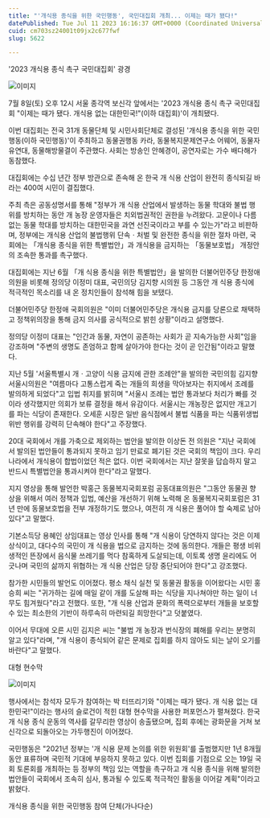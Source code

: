 ```yaml
---
title: "'개식용 종식을 위한 국민행동', 국민대집회 개최... 이제는 때가 됐다!"
datePublished: Tue Jul 11 2023 16:16:37 GMT+0000 (Coordinated Universal Time)
cuid: cm703sz24001t09jx2c677fwf
slug: 5622

---
```



'2023 개식용 종식 촉구 국민대집회' 광경

![이미지](https://cdn.hashnode.com/res/hashnode/image/upload/v1739255472750/3c563333-0656-44d3-9021-93ed90ff728a.jpeg)

7월 8일(토) 오후 12시 서울 종각역 보신각 앞에서는 '2023 개식용 종식 촉구 국민대집회 "이제는 때가 됐다. 개식용 없는 대한민국!"(이하 대집회)'이 개최됐다.

이번 대집회는 전국 31개 동물단체 및 시민사회단체로 결성된 '개식용 종식을 위한 국민행동(이하 국민행동)'이 주최하고 동물권행동 카라, 동물복지문제연구소 어웨어, 동물자유연대, 동물해방물결이 주관했다. 사회는 방송인 안혜경이, 공연자로는 가수 배다해가 동참했다.

대집회에는 수십 년간 정부 방관으로 존속해 온 한국 개 식용 산업이 완전히 종식되길 바라는 400여 시민이 결집했다.

주최 측은 공동성명서를 통해 "정부가 개 식용 산업에서 발생하는 동물 학대와 불법 행위를 방치하는 동안 개 농장 운영자들은 치외법권적인 권한을 누려왔다. 고문이나 다름없는 동물 학대를 방치하는 대한민국을 과연 선진국이라고 부를 수 있는가"라고 비판하며, 정부에는 개식용 산업의 불법행위 단속ㆍ처벌 및 완전한 종식을 위한 절차 마련, 국회에는 「개식용 종식을 위한 특별법안」과 개식용을 금지하는 「동물보호법」 개정안의 조속한 통과를 촉구했다.

대집회에는 지난 6월 「개 식용 종식을 위한 특별법안」을 발의한 더불어민주당 한정애 의원을 비롯해 정의당 이정미 대표, 국민의당 김지향 시의원 등 그동안 개 식용 종식에 적극적인 목소리를 내 온 정치인들이 참석해 힘을 보탰다.

더불어민주당 한정애 국회의원은 "이미 더불어민주당은 개식용 금지를 당론으로 채택하고 정책위의장을 통해 금지 의사를 공식적으로 밝힌 상황"이라고 설명했다.

정의당 이정미 대표는 "인간과 동물, 자연이 공존하는 사회가 곧 지속가능한 사회"임을 강조하며 "주변의 생명도 존엄하고 함께 살아가야 한다는 것이 곧 인간됨"이라고 말했다.

지난 5월 '서울특별시 개ㆍ고양이 식용 금지에 관한 조례안"을 발의한 국민의힘 김지향 서울시의원은 "여름마다 고통스럽게 죽는 개들의 희생을 막아보자는 취지에서 조례를 발의하게 되었다"고 입법 취지를 밝히며 "서울시 조례는 법안 통과보다 처리가 빠를 것이라 생각했지만 의회가 보류 결정을 해서 유감이다. 서울시는 개농장은 없지만 개고기를 파는 식당이 존재한다. 오세훈 시장은 일반 음식점에서 불법 식품을 파는 식품위생법 위반 행위를 강력히 단속해야 한다"고 주장했다.

20대 국회에서 개를 가축으로 제외하는 법안을 발의한 이상돈 전 의원은 "지난 국회에서 발의된 법안들이 통과되지 못하고 임기 만료로 폐기된 것은 국회의 책임이 크다. 우리나라에서 개식용이 합법이었던 적은 없다. 이번 국회에서는 지난 잘못을 답습하지 말고 반드시 특별법안을 통과시켜야 한다"라고 말했다.

지지 영상을 통해 발언한 박홍근 동물복지국회포럼 공동대표의원은 "그동안 동물권 향상을 위해서 여러 정책과 입법, 예산을 개선하기 위해 노력해 온 동물복지국회포럼은 31년 만에 동물보호법을 전부 개정하기도 했으나, 여전히 개 식용은 풀어야 할 숙제로 남아있다"고 말했다.

기본소득당 용혜인 상임대표는 영상 인사를 통해 "개 식용이 당연하지 않다는 것은 이제 상식이고, 대다수의 국민이 개 식용을 법으로 금지하는 것에 동의한다. 개들은 평생 비위생적인 뜬장에서 음식물 쓰레기를 먹다 참혹하게 도살되는데, 이토록 생명 윤리에도 어긋나며 국민의 삶까지 위협하는 개 식용 산업은 당장 중단되어야 한다"고 강조했다.

참가한 시민들의 발언도 이어졌다. 평소 채식 실천 및 동물권 활동을 이어왔다는 시민 홍승희 씨는 "귀가하는 길에 매일 같이 개를 도살해 파는 식당을 지나쳐야만 하는 일이 너무도 힘겨웠다"라고 전했다. 또한, "개 식용 산업과 문화의 폭력으로부터 개들을 보호할 수 있는 최소한의 기반이 하루속히 마련되길 희망한다"고 덧붙였다.

이어서 무대에 오른 시민 김지은 씨는 "불법 개 농장과 번식장의 폐해를 우리는 분명히 알고 있다"라며, "개 식용이 종식되어 같은 문제로 집회를 하지 않아도 되는 날이 오기를 바란다"고 말했다.

대형 현수막

![이미지](https://cdn.hashnode.com/res/hashnode/image/upload/v1739255475534/cafc5d4e-a111-43d2-a03a-81112959e9e4.jpeg)

행사에서는 참석자 모두가 참여하는 박 터뜨리기와 "이제는 때가 됐다. 개 식용 없는 대한민국!"이라는 행사의 슬로건이 적힌 대형 현수막을 사용한 퍼포먼스가 펼쳐졌다. 한국 개 식용 종식 운동의 역사를 갈무리한 영상이 송출됐으며, 집회 후에는 광화문을 거쳐 보신각으로 되돌아오는 가두행진이 이어졌다.

국민행동은 "2021년 정부는 '개 식용 문제 논의를 위한 위원회'를 출범했지만 1년 8개월 동안 표류하며 국민적 기대에 부응하지 못하고 있다. 이번 집회를 기점으로 오는 19일 국회 토론회를 개최하는 등 정부의 책임 있는 역할을 촉구하고 개 식용 종식을 위해 발의한 법안들이 국회에서 조속히 심사, 통과될 수 있도록 적극적인 활동을 이어갈 계획"이라고 밝혔다.

개식용 종식을 위한 국민행동 참여 단체(가나다순)